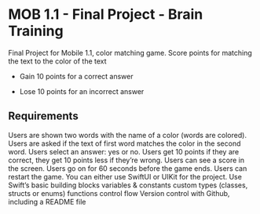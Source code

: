 # MOB 1.1 - Final Project - Brain Training

Final Project for Mobile 1.1, color matching game.
Score points for matching the text to the color of the text
+ Gain 10 points for a correct answer
- Lose 10 points for an incorrect answer

## Requirements
Users are shown two words with the name of a color (words are colored).
Users are asked if the text of first word matches the color in the second word.
Users select an answer: yes or no.
Users get 10 points if they are correct, they get 10 points less if they’re wrong.
Users can see a score in the screen.
Users go on for 60 seconds before the game ends.
Users can restart the game.
You can either use SwiftUI or UIKit for the project.
Use Swift’s basic building blocks
variables & constants
custom types (classes, structs or enums)
functions
control flow
Version control with Github, including a README file
